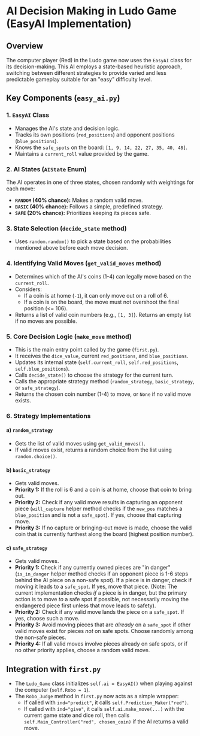 # AI Decision Making in Ludo Game (EasyAI Implementation)

## Overview
The computer player (Red) in the Ludo game now uses the `EasyAI` class for its decision-making. This AI employs a state-based heuristic approach, switching between different strategies to provide varied and less predictable gameplay suitable for an "easy" difficulty level.

## Key Components (`easy_ai.py`)

### 1. `EasyAI` Class
- Manages the AI's state and decision logic.
- Tracks its own positions (`red_positions`) and opponent positions (`blue_positions`).
- Knows the `safe_spots` on the board: `[1, 9, 14, 22, 27, 35, 40, 48]`.
- Maintains a `current_roll` value provided by the game.

### 2. AI States (`AIState` Enum)
The AI operates in one of three states, chosen randomly with weightings for each move:
- **`RANDOM` (40% chance):** Makes a random valid move.
- **`BASIC` (40% chance):** Follows a simple, predefined strategy.
- **`SAFE` (20% chance):** Prioritizes keeping its pieces safe.

### 3. State Selection (`decide_state` method)
- Uses `random.random()` to pick a state based on the probabilities mentioned above before each move decision.

### 4. Identifying Valid Moves (`get_valid_moves` method)
- Determines which of the AI's coins (1-4) can legally move based on the `current_roll`.
- Considers:
    - If a coin is at home (`-1`), it can only move out on a roll of 6.
    - If a coin is on the board, the move must not overshoot the final position (<= 106).
- Returns a list of valid coin numbers (e.g., `[1, 3]`). Returns an empty list if no moves are possible.

### 5. Core Decision Logic (`make_move` method)
- This is the main entry point called by the game (`first.py`).
- It receives the `dice_value`, current `red_positions`, and `blue_positions`.
- Updates its internal state (`self.current_roll`, `self.red_positions`, `self.blue_positions`).
- Calls `decide_state()` to choose the strategy for the current turn.
- Calls the appropriate strategy method (`random_strategy`, `basic_strategy`, or `safe_strategy`).
- Returns the chosen coin number (1-4) to move, or `None` if no valid move exists.

### 6. Strategy Implementations

#### a) `random_strategy`
- Gets the list of valid moves using `get_valid_moves()`.
- If valid moves exist, returns a random choice from the list using `random.choice()`.

#### b) `basic_strategy`
- Gets valid moves.
- **Priority 1:** If the roll is 6 and a coin is at home, choose that coin to bring out.
- **Priority 2:** Check if any valid move results in capturing an opponent piece (`will_capture` helper method checks if the `new_pos` matches a `blue_position` and is not a `safe_spot`). If yes, choose that capturing move.
- **Priority 3:** If no capture or bringing-out move is made, choose the valid coin that is currently furthest along the board (highest position number).

#### c) `safe_strategy`
- Gets valid moves.
- **Priority 1:** Check if any currently owned pieces are "in danger" (`is_in_danger` helper method checks if an opponent piece is 1-6 steps behind the AI piece on a non-safe spot). If a piece is in danger, check if moving it leads to a `safe_spot`. If yes, move that piece. (Note: The current implementation checks *if* a piece is in danger, but the primary action is to move *to* a safe spot if possible, not necessarily moving the endangered piece first unless that move leads to safety).
- **Priority 2:** Check if any valid move lands the piece on a `safe_spot`. If yes, choose such a move.
- **Priority 3:** Avoid moving pieces that are *already* on a `safe_spot` if other valid moves exist for pieces *not* on safe spots. Choose randomly among the non-safe pieces.
- **Priority 4:** If all valid moves involve pieces already on safe spots, or if no other priority applies, choose a random valid move.

## Integration with `first.py`
- The `Ludo_Game` class initializes `self.ai = EasyAI()` when playing against the computer (`self.Robo = 1`).
- The `Robo_Judge` method in `first.py` now acts as a simple wrapper:
    - If called with `ind="predict"`, it calls `self.Prediction_Maker("red")`.
    - If called with `ind="give"`, it calls `self.ai.make_move(...)` with the current game state and dice roll, then calls `self.Main_Controller("red", chosen_coin)` if the AI returns a valid move.
